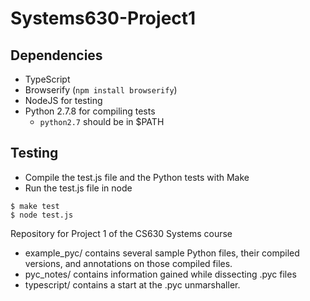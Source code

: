 Systems630-Project1
===================

## Dependencies
- TypeScript
- Browserify (`npm install browserify`)
- NodeJS for testing
- Python 2.7.8 for compiling tests
    - `python2.7` should be in $PATH

## Testing
- Compile the test.js file and the Python tests with Make
- Run the test.js file in node
```
$ make test
$ node test.js
```

Repository for Project 1 of the CS630 Systems course

- example\_pyc/ contains several sample Python files, their compiled versions,
  and annotations on those compiled files.
- pyc\_notes/ contains information gained while dissecting .pyc files
- typescript/ contains a start at the .pyc unmarshaller.
